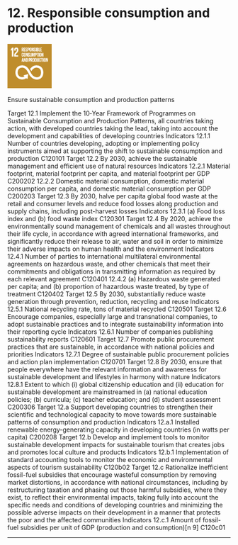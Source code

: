 # 12. Responsible consumption and production

<img src=../images/sdg-icons/E_SDG_Icons-12.jpg width=100 >

Ensure sustainable consumption and production patterns


Target
12.1 Implement the 10‑Year Framework of Programmes on Sustainable Consumption and Production Patterns, all countries taking action, with developed countries taking the lead, taking into account the development and capabilities of developing countries
Indicators
12.1.1 Number of countries developing, adopting or implementing policy instruments aimed at supporting the shift to sustainable consumption and production C120101
Target
12.2 By 2030, achieve the sustainable management and efficient use of natural resources
Indicators
12.2.1 Material footprint, material footprint per capita, and material footprint per GDP C200202
12.2.2 Domestic material consumption, domestic material consumption per capita, and domestic material consumption per GDP C200203
Target
12.3 By 2030, halve per capita global food waste at the retail and consumer levels and reduce food losses along production and supply chains, including post-harvest losses
Indicators
12.3.1 (a) Food loss index and (b) food waste index C120301
Target
12.4 By 2020, achieve the environmentally sound management of chemicals and all wastes throughout their life cycle, in accordance with agreed international frameworks, and significantly reduce their release to air, water and soil in order to minimize their adverse impacts on human health and the environment
Indicators
12.4.1 Number of parties to international multilateral environmental agreements on hazardous waste, and other chemicals that meet their commitments and obligations in transmitting information as required by each relevant agreement C120401
12.4.2 (a) Hazardous waste generated per capita; and (b) proportion of hazardous waste treated, by type of treatment C120402
Target
12.5 By 2030, substantially reduce waste generation through prevention, reduction, recycling and reuse
Indicators
12.5.1 National recycling rate, tons of material recycled C120501
Target
12.6 Encourage companies, especially large and transnational companies, to adopt sustainable practices and to integrate sustainability information into their reporting cycle
Indicators
12.6.1 Number of companies publishing sustainability reports C120601
Target
12.7 Promote public procurement practices that are sustainable, in accordance with national policies and priorities
Indicators
12.7.1 Degree of sustainable public procurement policies and action plan implementation C120701
Target
12.8 By 2030, ensure that people everywhere have the relevant information and awareness for sustainable development and lifestyles in harmony with nature
Indicators
12.8.1 Extent to which (i) global citizenship education and (ii) education for sustainable development are mainstreamed in (a) national education policies; (b) curricula; (c) teacher education; and (d) student assessment C200306
Target
12.a Support developing countries to strengthen their scientific and technological capacity to move towards more sustainable patterns of consumption and production
Indicators
12.a.1 Installed renewable energy-generating capacity in developing countries (in watts per capita) C200208
Target
12.b Develop and implement tools to monitor sustainable development impacts for sustainable tourism that creates jobs and promotes local culture and products
Indicators
12.b.1 Implementation of standard accounting tools to monitor the economic and environmental aspects of tourism sustainability C120b02
Target
12.c Rationalize inefficient fossil-fuel subsidies that encourage wasteful consumption by removing market distortions, in accordance with national circumstances, including by restructuring taxation and phasing out those harmful subsidies, where they exist, to reflect their environmental impacts, taking fully into account the specific needs and conditions of developing countries and minimizing the possible adverse impacts on their development in a manner that protects the poor and the affected communities
Indicators
12.c.1 Amount of fossil-fuel subsidies per unit of GDP (production and consumption)[n 9] C120c01

***

